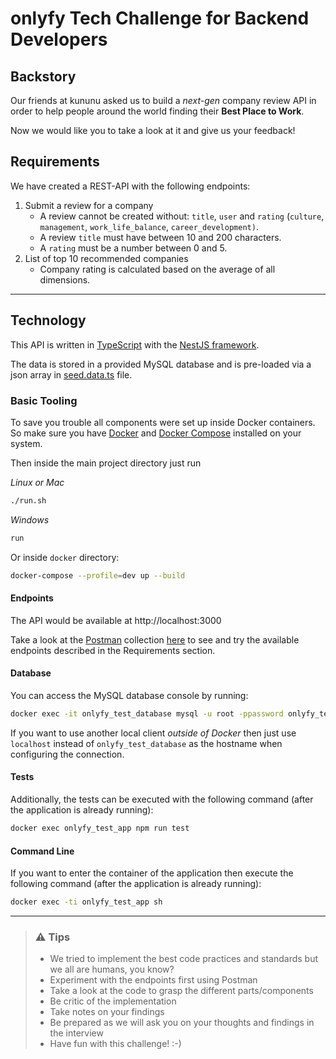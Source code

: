 # onlyfy Tech Challenge for Backend Developers

## Backstory

Our friends at kununu asked us to build a _next-gen_ company review API in order to help people around the world finding their **Best Place to Work**.

Now we would like you to take a look at it and give us your feedback!

## Requirements

We have created a REST-API with the following endpoints:

1. Submit a review for a company
   - A review cannot be created without: `title`, `user` and `rating` (`culture`, `management`, `work_life_balance`, `career_development)`.
   - A review `title` must have between 10 and 200 characters.
   - A `rating` must be a number between 0 and 5.
2. List of top 10 recommended companies
   - Company rating is calculated based on the average of all dimensions.

---

## Technology

This API is written in [TypeScript](https://www.typescriptlang.org/) with the [NestJS framework](https://nestjs.com/).

The data is stored in a provided MySQL database and is pre-loaded via a json array in [seed.data.ts](./src/migration/seed.data.ts) file.

### Basic Tooling

To save you trouble all components were set up inside Docker containers. So make sure you have [Docker](https://www.docker.com) and [Docker Compose](https://github.com/docker/compose) installed on your system.

Then inside the main project directory just run

_Linux or Mac_

```sh
./run.sh
```

_Windows_

```bash
run
```

Or inside `docker` directory:

```sh
docker-compose --profile=dev up --build
```

#### Endpoints

The API would be available at http://localhost:3000

Take a look at the [Postman](https://www.postman.com/) collection [here](./doc/postman/tech_challenge.postman_collection.json) to see and try the available endpoints described in the Requirements section.

#### Database

You can access the MySQL database console by running:

```sh
docker exec -it onlyfy_test_database mysql -u root -ppassword onlyfy_test
```

If you want to use another local client _outside of Docker_ then just use `localhost` instead of `onlyfy_test_database` as the hostname when configuring the connection.

#### Tests

Additionally, the tests can be executed with the following command (after the application is already running):

```sh
docker exec onlyfy_test_app npm run test
```

#### Command Line

If you want to enter the container of the application then execute the following command (after the application is already running):

```sh
docker exec -ti onlyfy_test_app sh
```

---

> ### ⚠️ Tips
>
> - We tried to implement the best code practices and standards but we all are humans, you know?
> - Experiment with the endpoints first using Postman
> - Take a look at the code to grasp the different parts/components
> - Be critic of the implementation
> - Take notes on your findings
> - Be prepared as we will ask you on your thoughts and findings in the interview
> - Have fun with this challenge! :-)
